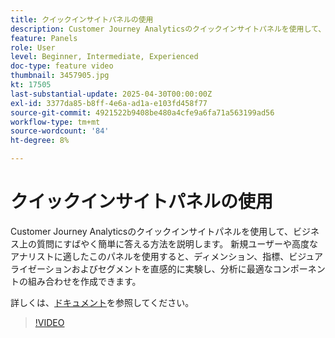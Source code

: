 ```yaml
---
title: クイックインサイトパネルの使用
description: Customer Journey Analyticsのクイックインサイトパネルを使用して、ビジネス上の質問にすばやく簡単に答える方法を説明します。
feature: Panels
role: User
level: Beginner, Intermediate, Experienced
doc-type: feature video
thumbnail: 3457905.jpg
kt: 17505
last-substantial-update: 2025-04-30T00:00:00Z
exl-id: 3377da85-b8ff-4e6a-ad1a-e103fd458f77
source-git-commit: 4921522b9408be480a4cfe9a6fa71a563199ad56
workflow-type: tm+mt
source-wordcount: '84'
ht-degree: 8%

---
```


# クイックインサイトパネルの使用

Customer Journey Analyticsのクイックインサイトパネルを使用して、ビジネス上の質問にすばやく簡単に答える方法を説明します。 新規ユーザーや高度なアナリストに適したこのパネルを使用すると、ディメンション、指標、ビジュアライゼーションおよびセグメントを直感的に実験し、分析に最適なコンポーネントの組み合わせを作成できます。

詳しくは、[ドキュメント](https://experienceleague.adobe.com/en/docs/analytics-platform/using/cja-workspace/panels/quickinsight)を参照してください。

>[!VIDEO](https://video.tv.adobe.com/v/3457905/?learn=on)
